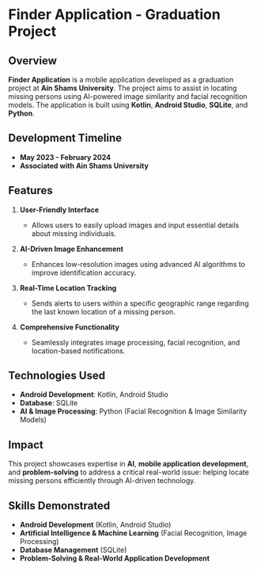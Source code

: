 # Finder Application - Graduation Project

## Overview
**Finder Application** is a mobile application developed as a graduation project at **Ain Shams University**. The project aims to assist in locating missing persons using AI-powered image similarity and facial recognition models. The application is built using **Kotlin**, **Android Studio**, **SQLite**, and **Python**.

## Development Timeline
- **May 2023 - February 2024**
- **Associated with Ain Shams University**

## Features
1. **User-Friendly Interface**  
   - Allows users to easily upload images and input essential details about missing individuals.

2. **AI-Driven Image Enhancement**  
   - Enhances low-resolution images using advanced AI algorithms to improve identification accuracy.

3. **Real-Time Location Tracking**  
   - Sends alerts to users within a specific geographic range regarding the last known location of a missing person.

4. **Comprehensive Functionality**  
   - Seamlessly integrates image processing, facial recognition, and location-based notifications.

## Technologies Used
- **Android Development**: Kotlin, Android Studio
- **Database**: SQLite
- **AI & Image Processing**: Python (Facial Recognition & Image Similarity Models)

## Impact
This project showcases expertise in **AI**, **mobile application development**, and **problem-solving** to address a critical real-world issue: helping locate missing persons efficiently through AI-driven technology.

## Skills Demonstrated
- **Android Development** (Kotlin, Android Studio)
- **Artificial Intelligence & Machine Learning** (Facial Recognition, Image Processing)
- **Database Management** (SQLite)
- **Problem-Solving & Real-World Application Development**



